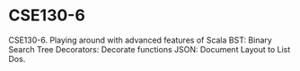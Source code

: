 # CSE130-6
CSE130-6. 
Playing around with advanced features of Scala
BST: Binary Search Tree
Decorators: Decorate functions
JSON: Document Layout to List Dos.

